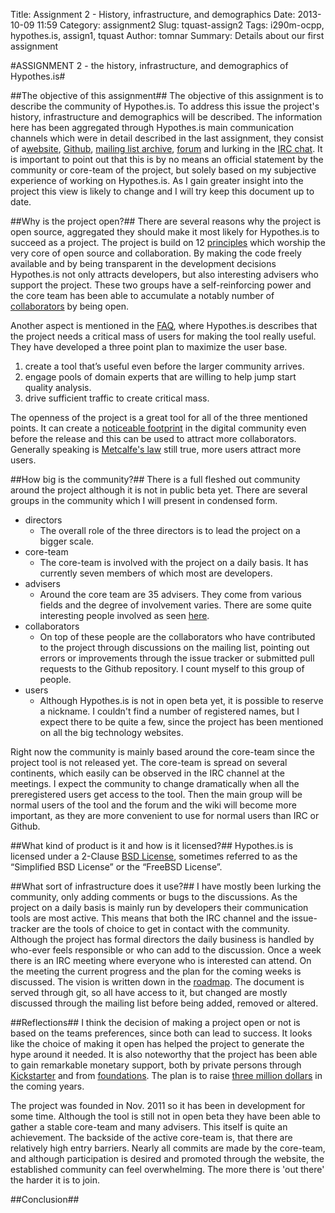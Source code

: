 Title: Assignment 2 - History, infrastructure, and demographics
Date: 2013-10-09 11:59
Category: assignment2
Slug: tquast-assign2
Tags: i290m-ocpp, hypothes.is, assign1, tquast
Author: tomnar
Summary: Details about our first assignment

#ASSIGNMENT 2 - the history, infrastructure, and demographics of Hypothes.is#


##The objective of this assignment##
The objective of this assignment is to describe the community of Hypothes.is. To address this issue the project's history, infrastructure and demographics will be described. The information here has been aggregated through Hypothes.is main communication channels which were in detail described in the last assignment, they consist of a[website](http://hypothes.is/), [Github](https://github.com/hypothesis), [mailing list archive](http://list.hypothes.is/archive/dev/), [forum](https://groups.google.com/forum/#!forum/hypothesis-forum) and lurking in the [IRC chat](http://webchat.freenode.net/?channels=hypothes.is). It is important to point out that this is by no means an official statement by the community or core-team of the project, but solely based on my subjective experience of working on Hypothes.is. As I gain greater insight into the project this view is likely to change and I will try keep this document up to date.

##Why is the project open?##
There are several reasons why the project is open source, aggregated they should make it most likely for Hypothes.is to succeed as a project. The project is build on 12 [principles](http://hypothes.is/principles/) which worship the very core of open source and collaboration. By  making the code freely available and by being transparent in the development decisions Hypothes.is not only attracts developers, but also interesting advisers who support the project. These two groups have a self-reinforcing power and the core team has been able to accumulate a notably number of [collaborators](http://hypothes.is/who/) by being open.

Another aspect is mentioned in the [FAQ](http://hypothes.is/faq/), where Hypothes.is describes that the project needs a critical mass of users for making the tool really useful. They have developed a three point plan to maximize the user base.

1. create a tool that’s useful even before the larger community arrives.
2. engage pools of domain experts that are willing to help jump start quality analysis.
3. drive sufficient traffic to create critical mass.

The openness of the project is a great tool for all of the three mentioned points. It can create a [noticeable footprint](http://opensource.com/business/13/2/self-promoting-open-source-projects) in the digital community even before the release and this can be used to attract more collaborators. Generally speaking is [Metcalfe's law](http://en.wikipedia.org/wiki/Metcalfe's_law) still true, more users attract more users.

##How big is the community?##
There is a full fleshed out community around the project although it is not in public beta yet. There are several groups in the community which I will present in condensed form.

* directors
    + The overall role of the three directors is to lead the project on a bigger scale.
* core-team
    + The core-team is involved with the project on a daily basis. It has currently seven members of which most are developers.
* advisers
    + Around the core team are 35 advisers. They come from various fields and the degree of involvement varies. There are some quite interesting people involved as seen [here](http://hypothes.is/who/).
* collaborators
    + On top of these people are the collaborators who have contributed to the project through discussions on the mailing list, pointing out errors or improvements through the issue tracker or submitted pull requests to the Github repository. I count myself to this group of people.
* users
    + Although Hypothes.is is not in open beta yet, it is possible to reserve a nickname. I couldn't find a number of registered names, but I expect there to be quite a few, since the project has been mentioned on all the big technology websites.
	
Right now the community is mainly based around the core-team since the project tool is not released yet. The core-team is spread on several continents, which easily can be observed in the IRC channel at the meetings. I expect the community to change dramatically when all the preregistered users get access to the tool. Then the main group will be normal users of the tool and the forum and the wiki will become more important, as they are more convenient to use for normal users than IRC or Github.

##What kind of product is it and how is it licensed?##
Hypothes.is is licensed under a 2-Clause [BSD License](https://en.wikipedia.org/wiki/BSD_licenses), sometimes referred to as the “Simplified BSD License” or the “FreeBSD License”.

##What sort of infrastructure does it use?##
I have mostly been lurking the community, only adding comments or bugs to the discussions. As the project on a daily basis is mainly run by developers their communication tools are most active. This means that both the IRC channel and the issue-tracker are the tools of choice to get in contact with the community. Although the project has formal directors the daily business is handled by who-ever feels responsible or who can add to the discussion. Once a week there is an IRC meeting where everyone who is interested can attend. On the meeting the current progress and the plan for the coming weeks is discussed. The vision is written down in the [roadmap](https://github.com/hypothesis/h/wiki/roadmap). The document is served through git, so all have access to it, but changed are mostly discussed through the mailing list before being added, removed or altered. 

##Reflections##
I think the decision of making a project open or not is based on the teams preferences, since both can lead to success. It looks like the choice of making it open has helped the project to generate the hype around it needed. It is also noteworthy that the project has been able to gain remarkable monetary support, both by private persons through [Kickstarter](http://www.kickstarter.com/projects/dwhly/hypothesis-taking-peer-review-to-the-internet) and from [foundations](http://hypothes.is/donors/). The plan is to raise [three million dollars](http://lj.libraryjournal.com/2013/01/oa/8-questions-with-peter-brantley/) in the coming years.

The project was founded in Nov. 2011 so it has been in development for some time. Although the tool is still not in open beta they have been able to gather a stable core-team and many advisers. This itself is quite an achievement. The backside of the active core-team is, that there are relatively high entry barriers. Nearly all commits are made by the core-team, and although participation is desired and promoted through the website, the established community can feel overwhelming. The more there is 'out there' the harder it is to join.

##Conclusion##

